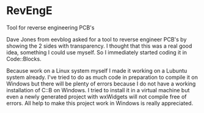 # RevEngE
Tool for reverse engineering PCB's

Dave Jones from eevblog asked for a tool to reverse engineer PCB's by showing the 2 sides with transparency. I thought that this was a real good idea, something I could use myself. So I immediately started coding it in Code::Blocks.

Because work on a Linux system myself I made it working on a Lubuntu system already. I've tried to do as much code in preparation to compile it on Windows but there will be plenty of errors because I do not have a working installation of C::B on Windows. I tried to install it in a virtual machine but even a newly generated project with wxWidgets will not compile free of errors. All help to make this project work in Windows is really appreciated. 
